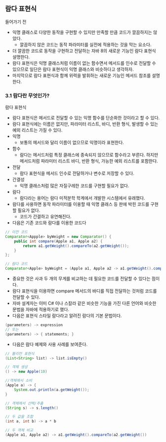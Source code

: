 ## 람다 표현식

들어가기 전
- 익명 클래스로 다양한 동작을 구현할 수 있지만 만족할 만큼 코드가 깔끔하지는 않았다.
    - 깔끔하지 않은 코드는 동작 파라미터를 실전에 적용하는 것을 막는 요소다.
- 더 깔끔한 코드로 동작을 구현하고 전달하는 자바 8의 새로운 기능인 람다 표현식 설명한다.
- 람다 표현식은 익명 클래스처럼 이름이 없는 함수면서 메서드를 인수로 전달할 수 있으므로 일단은 람다 표현식이 익명 클래스와 비슷하다고 생각하자.
- 마지막으로 람다 표현식과 함께 위력을 발휘하는 새로운 기능인 메서드 참조를 설명한다.

### 3.1 람다란 무엇인가?
람다 표현식
- 람다 표현식은 메서드로 전달할 수 있는 익명 함수를 단순화한 것이라고 할 수 있다.
- 람다 표현식에는 이름은 없지만, 파라미터 리스트, 바디, 반환 형식, 발생할 수 있는 예외 리스트는 가질 수 있다.
- 익명
    - 보통의 메서드와 달리 이름이 없으므로 익명이라 표현한다.
- 함수
    - 람다는 메서드처럼 특정 클래스에 종속되지 않으므로 함수라고 부른다. 하지만 메서드처럼 파라미터 리스트 바디, 반환 형식, 가능한 예외 리스트를 포함한다.
- 전달
    - 람다 표현식을 메서드 인수로 전달하거나 변수로 저장할 수 있다.
- 간결성
    - 익명 클래스처럼 많은 자질구레한 코드를 구현할 필요가 없다.
- 람다
    - 람다라는 용어는 람다 미적분학 학계에서 개발한 시스템에서 유래했다.
- 람다를 사용하면 동작 파라미터를 이용할 때 익명 클래스 등 판에 박힌 코드를 구현할 필요가 없다.
    - 코드가 간결하고 유연해진다.
- 다음은 기존 코드와 람다를 이용한 코드다
```java
// 이전 코드
Comparator<Appple> byWeight = new Comparator() {
    public int compare(Apple a1, Apple a2) {
        return a1.getWeight().compareTo(a2.getWeight());
    }
};

// 람다 코드
Comparator<Apple> byWeight = (Apple a1, Apple a2 -> a1.getWeight().compareTo(a2.getWeight());
```
- 중요한 것은 사과 두 개의 무게를 비교하는 데 필요한 코드를 전달할 수 있다는 점이다.
- 람다 표현식을 이용하면 compare 메서드의 바디를 직접 전달하는 것처럼 코드를 전달할 수 있다.
- 자바 설계자는 이미 C# 이나 스칼라 같은 비슷한 기능을 가진 다른 언어와 비슷한 문법을 자바에 적용하기로 했다.
- 다음은 표현식 스타일 람다라고 알려진 람다의 기본 문법이다.
```java
(parameters) -> expression
// 또는
(parameters) -> { statements; }
```
- 다음은 람다 예제와 사용 사례를 보여준다.
```java
// 불리언 표현식
(List<String> list) -> list.isEmpty()

// 객체 생성
() -> new Apple(10)

//객체에서 소비
(Apple a) -> {
    System.out.println(a.getWeight());
}

// 객체에서 선택/추출
(String s) -> s.length()

// 두 값을 조합
(int a, int b) -> a * b

// 두 객체 비교
(Apple a1, Apple a2) -> a1.getWeight().compareTo(a2.getWeight())
```

